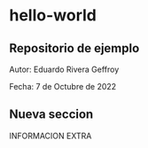 # hello-world
## Repositorio de ejemplo

Autor: Eduardo Rivera Geffroy

Fecha: 7 de Octubre de 2022

## Nueva seccion

INFORMACION EXTRA


